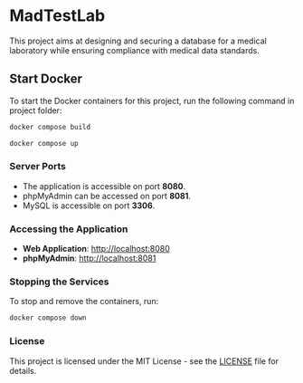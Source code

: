 # MadTestLab

This project aims at designing and securing a database for a medical laboratory while ensuring compliance with medical data standards.

## Start Docker

To start the Docker containers for this project, run the following command in project folder:

```bash
docker compose build
```
```bash
docker compose up
```

### Server Ports

- The application is accessible on port **8080**.
- phpMyAdmin can be accessed on port **8081**.
- MySQL is accessible on port **3306**.

### Accessing the Application

- **Web Application**: [http://localhost:8080](http://localhost:8080)
- **phpMyAdmin**: [http://localhost:8081](http://localhost:8081)

### Stopping the Services

To stop and remove the containers, run:

```bash
docker compose down
```

### License

This project is licensed under the MIT License - see the [LICENSE](LICENSE) file for details.
